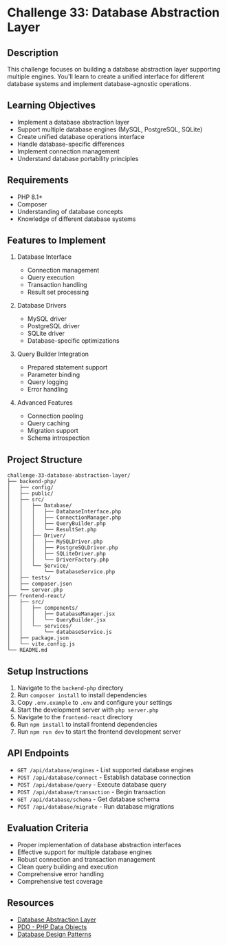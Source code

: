 # Challenge 33: Database Abstraction Layer

## Description
This challenge focuses on building a database abstraction layer supporting multiple engines. You'll learn to create a unified interface for different database systems and implement database-agnostic operations.

## Learning Objectives
- Implement a database abstraction layer
- Support multiple database engines (MySQL, PostgreSQL, SQLite)
- Create unified database operations interface
- Handle database-specific differences
- Implement connection management
- Understand database portability principles

## Requirements
- PHP 8.1+
- Composer
- Understanding of database concepts
- Knowledge of different database systems

## Features to Implement
1. Database Interface
   - Connection management
   - Query execution
   - Transaction handling
   - Result set processing

2. Database Drivers
   - MySQL driver
   - PostgreSQL driver
   - SQLite driver
   - Database-specific optimizations

3. Query Builder Integration
   - Prepared statement support
   - Parameter binding
   - Query logging
   - Error handling

4. Advanced Features
   - Connection pooling
   - Query caching
   - Migration support
   - Schema introspection

## Project Structure
```
challenge-33-database-abstraction-layer/
├── backend-php/
│   ├── config/
│   ├── public/
│   ├── src/
│   │   ├── Database/
│   │   │   ├── DatabaseInterface.php
│   │   │   ├── ConnectionManager.php
│   │   │   ├── QueryBuilder.php
│   │   │   └── ResultSet.php
│   │   ├── Driver/
│   │   │   ├── MySQLDriver.php
│   │   │   ├── PostgreSQLDriver.php
│   │   │   ├── SQLiteDriver.php
│   │   │   └── DriverFactory.php
│   │   └── Service/
│   │       └── DatabaseService.php
│   ├── tests/
│   ├── composer.json
│   └── server.php
├── frontend-react/
│   ├── src/
│   │   ├── components/
│   │   │   ├── DatabaseManager.jsx
│   │   │   └── QueryBuilder.jsx
│   │   └── services/
│   │       └── databaseService.js
│   ├── package.json
│   └── vite.config.js
└── README.md
```

## Setup Instructions
1. Navigate to the `backend-php` directory
2. Run `composer install` to install dependencies
3. Copy `.env.example` to `.env` and configure your settings
4. Start the development server with `php server.php`
5. Navigate to the `frontend-react` directory
6. Run `npm install` to install frontend dependencies
7. Run `npm run dev` to start the frontend development server

## API Endpoints
- `GET /api/database/engines` - List supported database engines
- `POST /api/database/connect` - Establish database connection
- `POST /api/database/query` - Execute database query
- `POST /api/database/transaction` - Begin transaction
- `GET /api/database/schema` - Get database schema
- `POST /api/database/migrate` - Run database migrations

## Evaluation Criteria
- Proper implementation of database abstraction interfaces
- Effective support for multiple database engines
- Robust connection and transaction management
- Clean query building and execution
- Comprehensive error handling
- Comprehensive test coverage

## Resources
- [Database Abstraction Layer](https://en.wikipedia.org/wiki/Database_abstraction_layer)
- [PDO - PHP Data Objects](https://www.php.net/manual/en/book.pdo.php)
- [Database Design Patterns](https://martinfowler.com/eaaCatalog/)